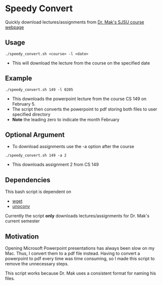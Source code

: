 # Speedy Convert

Quickly download lectures/assignments from [Dr. Mak's SJSU course webpage](http://www.cs.sjsu.edu/~mak/)


## Usage
```
./speedy_convert.sh <course> -l <date>
```

* This will download the lecture from the course on the specified date 

## Example
```
./speedy_convert.sh 149 -l 0205
```

* This downloads the powerpoint lecture from the course CS 149 on February 5.
* The script then converts the powerpoint to pdf storing both files to user specified directory
* __Note__ the leading zero to indicate the month February 

## Optional Argument
* To download assignments use the -a option after the course
```
./speedy_convert.sh 149 -a 2
```
* This downloads assignment 2 from CS 149 

## Dependencies  
This bash script is dependent on
* [wget](https://www.gnu.org/software/wget/)
* [unoconv](https://github.com/dagwieers/unoconv)

Currently the script __only__ downloads lectures/assignments for Dr. Mak's current semester

## Motivation
Opening Microsoft Powerpoint presentations has always been slow on my Mac. Thus, I convert them to a pdf file instead. Having to convert a powerpoint to pdf every time was time consuming, so I made this script to remove the unnecessary steps.

This script works because Dr. Mak uses a consistent format for naming his files.
